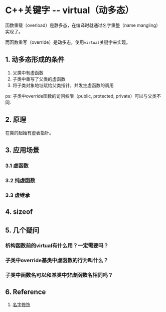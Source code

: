 # C++关键字 -- virtual（动多态）

函数重载（overload）是静多态，在编译时就通过名字重整（name mangling）实现了。

而函数重写（override）是动多态，使用`virtual`关键字来实现。

## 1. 动多态形成的条件

1. 父类中有虚函数
2. 子类中重写了父类的虚函数
3. 将子类对象地址赋给父类指针，并发生虚函数的调用
   
ps: 子类中override函数的访问权限（public, protected, private）可以与父类不同.

## 2. 原理

在类的起始有虚表指针。


## 3. 应用场景

### 3.1 虚函数
### 3.2 纯虚函数
### 3.3 虚继承


## 4. sizeof


## 5. 几个疑问

### 析构函数前的virtual有什么用？一定需要吗？


### 子类中override基类中虚函数的行为叫什么？


### 子类中函数名可以和基类中非虚函数名相同吗？


## 6. Reference

1. [名字修饰](https://zh.wikipedia.org/wiki/%E5%90%8D%E5%AD%97%E4%BF%AE%E9%A5%B0)